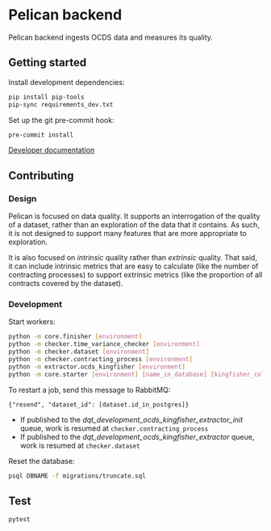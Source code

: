 # Pelican backend

Pelican backend ingests OCDS data and measures its quality.

## Getting started

Install development dependencies:

```bash
pip install pip-tools
pip-sync requirements_dev.txt
```

Set up the git pre-commit hook:

```bash
pre-commit install
```

[Developer documentation](https://docs.google.com/document/d/1cfunGPyP-QLHOeQT3olFEHJh0J_aieUJZzxirT7Y8wk/edit)

## Contributing

### Design

Pelican is focused on data quality. It supports an interrogation of the quality of a dataset, rather than an exploration of the data that it contains. As such, it is not designed to support many features that are more appropriate to exploration.

It is also focused on *intrinsic* quality rather than *extrinsic* quality. That said, it can include intrinsic metrics that are easy to calculate (like the number of contracting processes) to support extrinsic metrics (like the proportion of all contracts covered by the dataset).

### Development

Start workers:

```bash
python -m core.finisher [environment]
python -m checker.time_variance_checker [environment]
python -m checker.dataset [environment]
python -m checker.contracting_process [environment]
python -m extractor.ocds_kingfisher [environment]
python -m core.starter [environment] [name_in_database] [kingfisher_collection_id] [num_of_items_to_download:optional]
```

To restart a job, send this message to RabbitMQ:

```
{"resend", "dataset_id": [dataset.id_in_postgres]}
```

* If published to the *dqt_development_ocds_kingfisher_extractor_init* queue, work is resumed at `checker.contracting_process`
* If published to the *dqt_development_ocds_kingfisher_extractor* queue, work is resumed at `checker.dataset`

Reset the database:

```bash
psql DBNAME -f migrations/truncate.sql
```

## Test

```bash
pytest
```
